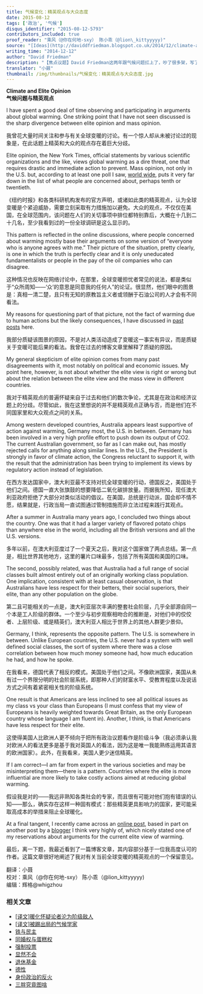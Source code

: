 ```yaml
---
title: 气候变化：精英观点与大众态度
date: 2015-08-12
tags: ['政治', '气候']
disqus_identifier: "2015-08-12-5793"
contributors_included: true
proof_reader: "乘风（@你在何地-sxy） 陈小乖（@lion\_kittyyyyy)"
source: "[Ideas](http://daviddfriedman.blogspot.co.uk/2014/12/climate-and-elite-opinion.html)"
writing_time: "2014-12-12"
author: "David Friedman"
description: "【焦点议题】David Friedman这两年跟气候问题扛上了，吵了很多架，写了很多帖子，这里是他的一个有趣发现。"
translator: "小聂"
thumbnail: /img/thumbnails/气候变化：精英观点与大众态度.jpg
---
```


**Climate and Elite Opinion**  
**气候问题与精英观点**

I have spent a good deal of time observing and participating in arguments about global warming. One striking point that I have not seen discussed is the sharp divergence between elite opinion and mass opinion.

我曾花大量时间关注和参与有关全球变暖的讨论。有一个惊人却从未被讨论过的现象是，在此话题上精英和大众的观点存在着巨大分歧。

Elite opinion, the New York Times, official statements by various scientific organizations and the like, views global warming as a dire threat, one that requires drastic and immediate action to prevent. Mass opinion, not only in the U.S. but, according to at least one poll I saw, [world wide](https://hro001.files.wordpress.com/2014/12/global-priorities-2014-12-03.jpg), puts it very far down in the list of what people are concerned about, perhaps tenth or twentieth.

《纽约时报》和各类科研机构发布的官方声明，或诸如此类的精英观点，认为全球变暖是个紧迫威胁，需要立刻采取有力措施加以避免。大众的观点，不仅仅在美国，在全球范围内，该问题在人们的关切事项中排位都特别靠后，大概在十几到二十几名，至少我看到过的一份全球调研是这么显示的。

This pattern is reflected in the online discussions, where people concerned about warming mostly base their arguments on some version of “everyone who is anyone agrees with me.” Their picture of the situation, pretty clearly, is one in which the truth is perfectly clear and it is only uneducated fundamentalists or people in the pay of the oil companies who can disagree.

这种情况也反映在网络讨论中，在那里，全球变暖担忧者常见的说法，都是类似于“众所周知——‘众’的意思是同意我的任何人”的论证。很显然，他们眼中的图景是：真相一清二楚，且只有无知的原教旨主义者或领酬于石油公司的人才会有不同看法。

My reasons for questioning part of that picture, not the fact of warming due to human actions but the likely consequences, I have discussed in [past posts](http://daviddfriedman.blogspot.co.uk/search?q=warming) here.

我部分质疑该图景的原因，不是对人类活动造成了变暖这一事实有异议，而是质疑关于变暖可能后果的看法。我曾在过去的博客文章里解释了质疑的原因。

My general skepticism of elite opinion comes from many past disagreements with it, most notably on political and economic issues. My point here, however, is not about whether the elite view is right or wrong but about the relation between the elite view and the mass view in different countries.

我对于精英观点的普遍怀疑来自于过去和他们的数次争论，尤其是在政治和经济议题上的分歧。尽管如此，我在这里想说的并不是精英观点正确与否，而是他们在不同国家里和大众观点之间的关系。

Among western developed countries, Australia appears least supportive of action against warming, Germany most, the U.S. in between. Germany has been involved in a very high profile effort to push down its output of CO2. The current Australian government, so far as I can make out, has mostly rejected calls for anything along similar lines. In the U.S., the President is strongly in favor of climate action, the Congress reluctant to support it, with the result that the administration has been trying to implement its views by regulatory action instead of legislation.

在西方发达国家中，澳大利亚最不支持对抗全球变暖的行动，德国反之，美国处于他们之间。德国一直大张旗鼓的想要降低二氧化碳排放量。而据我所知，现任澳大利亚政府拒绝了大部分对类似活动的倡议。在美国，总统是行动派，国会却不情不愿，结果就是，行政当局一直试图通过管制措施而非立法过程来践行其观点。

After a summer in Australia many years ago, I concluded two things about the country. One was that it had a larger variety of flavored potato chips than anywhere else in the world, including all the British versions and all the U.S. versions.

多年以前，在澳大利亚度过了一个夏天之后，我对这个国家做了两点总结。第一点是，相比世界其他地方，这里的薯片口味最多，包括了所有英国和美国的口味。

The second, possibly related, was that Australia had a full range of social classes built almost entirely out of an originally working class population. One implication, consistent with at least casual observation, is that Australians have less respect for their betters, their social superiors, their elite, than any other population on the globe.

第二且可能相关的一点是，澳大利亚层次丰满的整套社会阶层，几乎全部源自同一个本是工人阶级的群体。一个至少与初步观察相吻合的推断是，对他们中的佼佼者、上层阶级、或是精英们，澳大利亚人相比于世界上的其他人群更少景仰。

Germany, I think, represents the opposite pattern. The U.S. is somewhere in between. Unlike European countries, the U.S. never had a system with well defined social classes, the sort of system where there was a close correlation between how much money someone had, how much education he had, and how he spoke.

在我看来，德国代表了相反的模式。美国处于他们之间。不像欧洲国家，美国从未有过一个界限分明的社会阶层系统，即那种人们的财富水平、受教育程度以及说话方式之间有着紧密相关性的阶级系统。

One result is that Americans are less inclined to see all political issues as my class vs your class than Europeans (I must confess that my view of Europeans is heavily weighted towards Great Britain, as the only European country whose language I am fluent in). Another, I think, is that Americans have less respect for their elite.

这使得美国人比欧洲人更不倾向于把所有政治议题看作是阶级斗争（我必须承认我对欧洲人的看法更多是基于我对英国人的看法，因为这是唯一我能熟练运用其语言的欧洲国家）。此外，在我看来，美国人更少迷信精英。

If I am correct—I am far from expert in the various societies and may be misinterpreting them—there is a pattern. Countries where the elite is more influential are more likely to take costly actions aimed at reducing global warming.

假设我是对的——我远非熟知各类社会的专家，而且很有可能对他们抱有错误的认知——那么，确实存在这样一种固有模式：那些精英更具影响力的国家，更可能采取高成本的举措来阻止全球暖化。

At a final tangent, I recently came across an [online post](http://ordinary-gentlemen.com/blog/2014/11/12/an-example-of-the-motte-and-bailey-doctrine/), based in part on another post by a [blogger](http://slatestarcodex.com/) I think very highly of, which nicely stated one of my reservations about arguments for the current elite view of warming.

最后，离一下题，我最近看到了一篇博客文章，其内容部分基于一位我高度认可的作者。这篇文章很好地阐述了我对有关当前全球变暖的精英观点的一个保留意见。


翻译：小聂  
校对：乘风（@你在何地-sxy） 陈小乖（@lion\_kittyyyyy)  
编辑：辉格@whigzhou


### 相关文章

* [[译文]暖化怀疑论者沦为阶级敌人](https://headsalon.org/archives/6849.html "[译文]暖化怀疑论者沦为阶级敌人")
* [[译文]被踢出局的气候学家](https://headsalon.org/archives/6724.html "[译文]被踢出局的气候学家")
* [铁与民主](https://headsalon.org/archives/7815.html "铁与民主")
* [同婚权与蛋糕权](https://headsalon.org/archives/7813.html "同婚权与蛋糕权")
* [强制投票](https://headsalon.org/archives/7799.html "强制投票")
* [显然不会](https://headsalon.org/archives/7797.html "显然不会")
* [退休基金](https://headsalon.org/archives/7795.html "退休基金")
* [德性](https://headsalon.org/archives/7777.html "德性")
* [身份政治的反火](https://headsalon.org/archives/7643.html "身份政治的反火")
* [三胖究竟图啥](https://headsalon.org/archives/7639.html "三胖究竟图啥")
